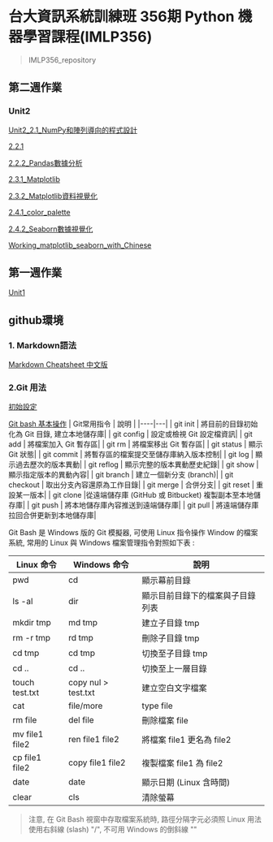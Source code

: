 # 台大資訊系統訓練班 356期 Python 機器學習課程(IMLP356)

> IMLP356_repository
## 第二週作業
### Unit2
[Unit2_2.1_NumPy和陣列導向的程式設計](https://github.com/totoro870113/IMLP356/blob/main/Unit02/2.1_NumPy%E5%92%8C%E9%99%A3%E5%88%97%E5%B0%8E%E5%90%91%E7%9A%84%E7%A8%8B%E5%BC%8F%E8%A8%AD%E8%A8%88.ipynb)

[2.2.1](https://github.com/totoro870113/IMLP356/blob/main/Unit02/2.2.1.ipynb)

[2.2.2_Pandas數據分析](https://github.com/totoro870113/IMLP356/blob/main/Unit02/2.2.2_Pandas%E6%95%B8%E6%93%9A%E5%88%86%E6%9E%90.ipynb)

[2.3.1_Matplotlib](https://github.com/totoro870113/IMLP356/blob/main/Unit02/2.3.1_Matplotlib.ipynb)

[2.3.2_Matplotlib資料視覺化](https://github.com/totoro870113/IMLP356/blob/main/Unit02/2.3.2_Matplotlib%E8%B3%87%E6%96%99%E8%A6%96%E8%A6%BA%E5%8C%96.ipynb)

[2.4.1_color_palette](https://github.com/totoro870113/IMLP356/blob/main/Unit02/2.4.1_color_palette.ipynb)

[2.4.2_Seaborn數據視覺化](https://github.com/totoro870113/IMLP356/blob/main/Unit02/2.4.2_Seaborn%E6%95%B8%E6%93%9A%E8%A6%96%E8%A6%BA%E5%8C%96.ipynb)

[Working_matplotlib_seaborn_with_Chinese](https://github.com/totoro870113/IMLP356/blob/main/Unit02/Working_matplotlib_seaborn_with_Chinese.ipynb)


## 第一週作業
[Unit1](https://github.com/totoro870113/IMLP356/blob/main/Unit01/Unit01_Crash%20Course%20on%20Python.ipynb)
## github環境
### 1. Markdown語法
[Markdown Cheatsheet 中文版](https://gist.github.com/billy3321/1001749662c370887c63bb30f26c9e6e#links)
### 2.Git 用法
[初始設定](https://ithelp.ithome.com.tw/articles/10240965)

[Git bash 基本操作](http://yhhuang1966.blogspot.com/2020/01/git-git-bash.html)
| Git常用指令	| 說明 |
|----|---|
| git init | 將目前的目錄初始化為 Git 目錄, 建立本地儲存庫|
| git config	| 設定或檢視 Git 設定檔資訊|
| git add |	 將檔案加入 Git 暫存區|
| git rm	| 將檔案移出 Git 暫存區|
| git status |	 顯示 Git 狀態|
| git commit 	| 將暫存區的檔案提交至儲存庫納入版本控制|
| git log	| 顯示過去歷次的版本異動|
| git reflog	| 顯示完整的版本異動歷史紀錄|
| git show	| 顯示指定版本的異動內容|
| git branch	| 建立一個新分支 (branch)|
| git checkout	| 取出分支內容還原為工作目錄|
| git merge	| 合併分支|
| git reset	| 重設某一版本|
| git clone	|從遠端儲存庫 (GitHub 或 Bitbucket) 複製副本至本地儲存庫|
| git push	| 將本地儲存庫內容推送到遠端儲存庫|
| git pull	| 將遠端儲存庫拉回合併更新到本地儲存庫|

Git Bash 是 Windows 版的 Git 模擬器, 可使用 Linux 指令操作 Window 的檔案系統, 常用的 Linux 與 Windows 檔案管理指令對照如下表 :

 |Linux 命令	| Windows 命令	| 說明|
 |----|----|----|
 |pwd	| cd	| 顯示幕前目錄|
 |ls -al	| dir	| 顯示目前目錄下的檔案與子目錄列表|
 |mkdir tmp	| md tmp	| 建立子目錄 tmp|
 |rm -r tmp	 |rd tmp	| 刪除子目錄 tmp|
 |cd tmp	| cd tmp	| 切換至子目錄 tmp|
 |cd ..|	 cd .. 	| 切換至上一層目錄|
 |touch test.txt	| copy nul > test.txt	| 建立空白文字檔案|
 |cat |file/more	| type file	| 顯示檔案內容|
 |rm file	| del file	| 刪除檔案 file|
 |mv file1 file2	| ren file1 file2	| 將檔案 file1 更名為 file2|
 |cp  file1 file2	| copy file1 file2	| 複製檔案 file1 為 file2|
 |date	| date	| 顯示日期 (Linux 含時間)|
 |clear	| cls	| 清除螢幕|


>注意, 在 Git Bash 視窗中存取檔案系統時, 路徑分隔字元必須照 Linux 用法使用右斜線  (slash) "/", 不可用 Windows 的倒斜線 "\"
